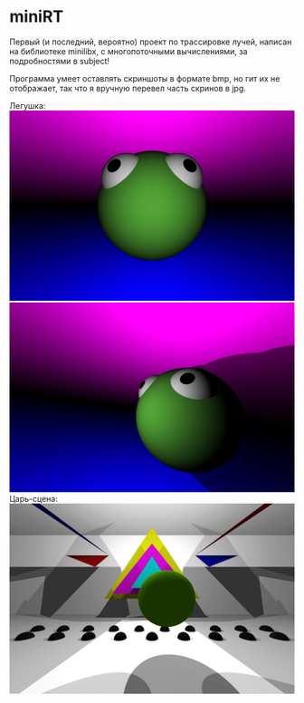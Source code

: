 # miniRT

Первый (и последний, вероятно) проект по трассировке лучей, написан на библиотеке minilibx, с многопоточными вычислениями, за подробностями в subject!

Программа умеет оставлять скриншоты в формате bmp, но гит их не отображает, так что я вручную перевел часть скринов в jpg.

Легушка:
![Legushka](https://github.com/LinearBasis/miniRT/blob/master/screenshots/frog.jpg)
![Legushka2](https://github.com/LinearBasis/miniRT/blob/master/screenshots/frog2.jpg)
Царь-сцена:
![King scene](https://github.com/LinearBasis/miniRT/blob/master/screenshots/tsar-stsena.jpg)

